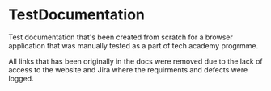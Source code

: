 # TestDocumentation
Test documentation that's been created from scratch for a browser application that was manually tested as a part of tech academy progrmme.

All links that has been originally in the docs were removed due to the lack of access to the website and Jira where the requirments and defects were logged.
